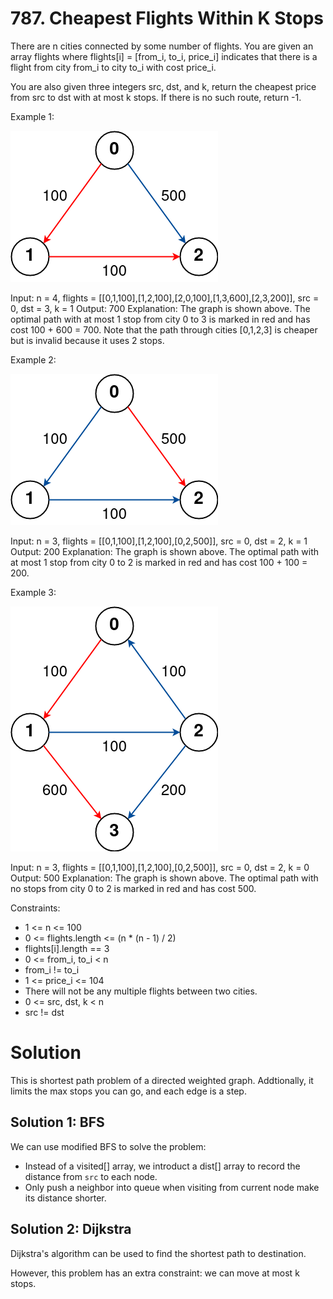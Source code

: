 # 787. Cheapest Flights Within K Stops
There are n cities connected by some number of flights. You are given an array flights where flights[i] = [from_i, to_i, price_i] indicates that there is a flight from city from_i to city to_i with cost price_i.

You are also given three integers src, dst, and k, return the cheapest price from src to dst with at most k stops. If there is no such route, return -1.

Example 1:

![example1](cheapest-flights-within-k-stops-1drawio.png)

Input: n = 4, flights = [[0,1,100],[1,2,100],[2,0,100],[1,3,600],[2,3,200]], src = 0, dst = 3, k = 1
Output: 700
Explanation:
The graph is shown above.
The optimal path with at most 1 stop from city 0 to 3 is marked in red and has cost 100 + 600 = 700.
Note that the path through cities [0,1,2,3] is cheaper but is invalid because it uses 2 stops.

Example 2:

![example2](cheapest-flights-within-k-stops-2drawio.png)

Input: n = 3, flights = [[0,1,100],[1,2,100],[0,2,500]], src = 0, dst = 2, k = 1
Output: 200
Explanation:
The graph is shown above.
The optimal path with at most 1 stop from city 0 to 2 is marked in red and has cost 100 + 100 = 200.

Example 3:

![example3](cheapest-flights-within-k-stops-3drawio.png)

Input: n = 3, flights = [[0,1,100],[1,2,100],[0,2,500]], src = 0, dst = 2, k = 0
Output: 500
Explanation:
The graph is shown above.
The optimal path with no stops from city 0 to 2 is marked in red and has cost 500.

Constraints:

* 1 <= n <= 100
* 0 <= flights.length <= (n * (n - 1) / 2)
* flights[i].length == 3
* 0 <= from_i, to_i < n
* from_i != to_i
* 1 <= price_i <= 104
* There will not be any multiple flights between two cities.
* 0 <= src, dst, k < n
* src != dst

# Solution
This is shortest path problem of a directed weighted graph. Addtionally, it limits the max stops you can go, and each edge is a step.

## Solution 1: BFS
We can use modified BFS to solve the problem:

* Instead of a visited[] array, we introduct a dist[] array to record the distance from `src` to each node.
* Only push a neighbor into queue when visiting from current node make its distance shorter.

## Solution 2: Dijkstra
Dijkstra's algorithm can be used to find the shortest path to destination.

However, this problem has an extra constraint: we can move at most k stops.